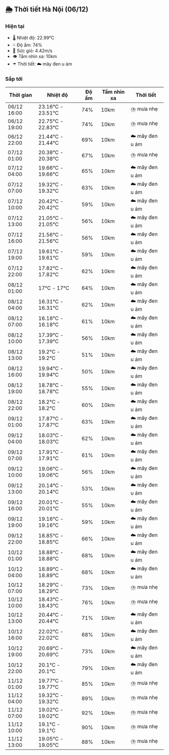## 🌦️ Thời tiết Hà Nội (06/12)

### Hiện tại

- 🌡️ Nhiệt độ: 22.99℃
- 💦 Độ ẩm: 74%
- 💨 Sức gió: 4.42m/s
- 👁️ Tầm nhìn xa: 10km
- ☂️ Thời tiết: ☁️ mây đen u ám

### Sắp tới

| Thời gian | Nhiệt độ | Độ ẩm | Tầm nhìn xa | Thời tiết |
| --- | --- | --- | --- | --- |
| 06/12 16:00 | 23.16℃ - 23.51℃ | 74% | 10km | ⛈️ mưa nhẹ |
| 06/12 19:00 | 22.75℃ - 22.83℃ | 74% | 10km | ⛈️ mưa nhẹ |
| 06/12 22:00 | 21.44℃ - 21.44℃ | 69% | 10km | ☁️ mây đen u ám |
| 07/12 01:00 | 20.38℃ - 20.38℃ | 67% | 10km | ⛈️ mưa nhẹ |
| 07/12 04:00 | 19.66℃ - 19.66℃ | 65% | 10km | ☁️ mây đen u ám |
| 07/12 07:00 | 19.32℃ - 19.32℃ | 63% | 10km | ☁️ mây đen u ám |
| 07/12 10:00 | 20.42℃ - 20.42℃ | 59% | 10km | ☁️ mây đen u ám |
| 07/12 13:00 | 21.05℃ - 21.05℃ | 56% | 10km | ☁️ mây đen u ám |
| 07/12 16:00 | 21.56℃ - 21.56℃ | 56% | 10km | ☁️ mây đen u ám |
| 07/12 19:00 | 19.61℃ - 19.61℃ | 59% | 10km | ☁️ mây đen u ám |
| 07/12 22:00 | 17.82℃ - 17.82℃ | 62% | 10km | ☁️ mây đen u ám |
| 08/12 01:00 | 17℃ - 17℃ | 64% | 10km | ☁️ mây đen u ám |
| 08/12 04:00 | 16.31℃ - 16.31℃ | 62% | 10km | ☁️ mây đen u ám |
| 08/12 07:00 | 16.18℃ - 16.18℃ | 61% | 10km | ☁️ mây đen u ám |
| 08/12 10:00 | 17.39℃ - 17.39℃ | 56% | 10km | ☁️ mây đen u ám |
| 08/12 13:00 | 19.2℃ - 19.2℃ | 51% | 10km | ☁️ mây đen u ám |
| 08/12 16:00 | 19.94℃ - 19.94℃ | 50% | 10km | ☁️ mây đen u ám |
| 08/12 19:00 | 18.78℃ - 18.78℃ | 55% | 10km | ☁️ mây đen u ám |
| 08/12 22:00 | 18.2℃ - 18.2℃ | 60% | 10km | ☁️ mây đen u ám |
| 09/12 01:00 | 17.87℃ - 17.87℃ | 63% | 10km | ☁️ mây đen u ám |
| 09/12 04:00 | 18.03℃ - 18.03℃ | 62% | 10km | ☁️ mây đen u ám |
| 09/12 07:00 | 17.91℃ - 17.91℃ | 61% | 10km | ☁️ mây đen u ám |
| 09/12 10:00 | 19.06℃ - 19.06℃ | 56% | 10km | ☁️ mây đen u ám |
| 09/12 13:00 | 20.14℃ - 20.14℃ | 53% | 10km | ☁️ mây đen u ám |
| 09/12 16:00 | 20.01℃ - 20.01℃ | 55% | 10km | ☁️ mây đen u ám |
| 09/12 19:00 | 19.16℃ - 19.16℃ | 59% | 10km | ☁️ mây đen u ám |
| 09/12 22:00 | 18.85℃ - 18.85℃ | 66% | 10km | ☁️ mây đen u ám |
| 10/12 01:00 | 18.88℃ - 18.88℃ | 68% | 10km | ☁️ mây đen u ám |
| 10/12 04:00 | 18.89℃ - 18.89℃ | 68% | 10km | ☁️ mây đen u ám |
| 10/12 07:00 | 18.29℃ - 18.29℃ | 73% | 10km | ⛈️ mưa nhẹ |
| 10/12 10:00 | 18.43℃ - 18.43℃ | 76% | 10km | ⛈️ mưa nhẹ |
| 10/12 13:00 | 20.44℃ - 20.44℃ | 71% | 10km | ☁️ mây đen u ám |
| 10/12 16:00 | 22.02℃ - 22.02℃ | 68% | 10km | ☁️ mây đen u ám |
| 10/12 19:00 | 20.69℃ - 20.69℃ | 73% | 10km | ☁️ mây đen u ám |
| 10/12 22:00 | 20.1℃ - 20.1℃ | 79% | 10km | ☁️ mây đen u ám |
| 11/12 01:00 | 19.77℃ - 19.77℃ | 85% | 10km | ⛈️ mưa nhẹ |
| 11/12 04:00 | 19.32℃ - 19.32℃ | 89% | 10km | ⛈️ mưa nhẹ |
| 11/12 07:00 | 19.02℃ - 19.02℃ | 92% | 10km | ⛈️ mưa nhẹ |
| 11/12 10:00 | 19.1℃ - 19.1℃ | 90% | 10km | ⛈️ mưa nhẹ |
| 11/12 13:00 | 19.05℃ - 19.05℃ | 88% | 10km | ⛈️ mưa nhẹ |
